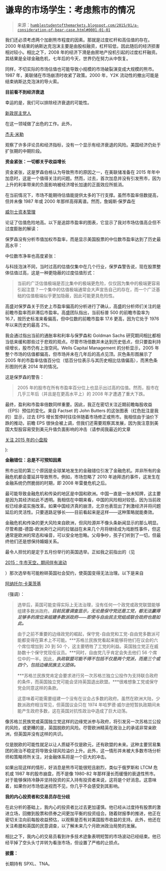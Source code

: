 <!--yml

类别：未分类

日期：2024-05-18 03:26:53

-->

# 谦卑的市场学生：考虑熊市的情况

> 来源：[`humblestudentofthemarkets.blogspot.com/2015/01/a-consideration-of-bear-case.html#0001-01-01`](https://humblestudentofthemarkets.blogspot.com/2015/01/a-consideration-of-bear-case.html#0001-01-01)

我们还必须考虑两个加剧熊市程度的因素。那就是过度杠杆和高估值的存在。2000 年结束的纳斯达克泡沫主要是由股权融资，杠杆较低，因此随后的经济损害相对较小。相比之下，2008 年的经济下滑是由房地产投机引起的过度杠杆融资。其结果是全球金融危机，七年后的今天，世界仍在努力从中恢复。

同样，不切实际的市场估值也可能导致小规模的市场破裂演变成大规模的熊市。1987 年，美联储在市场崩溃时收紧了政策。2000 年，Y2K 流动性的撤出可能是结束纳斯达克泡沫的导火索。

**目前看不到经济衰退**

幸运的是，我们可以排除经济衰退的可能性。

[新政民主党人](http://community.xe.com/blog/xe-market-analysis/2015-forecast-us-economy-positive-watch-washington-and-oil)

在这一领域做了出色的工作。此外，

[杰夫·米勒](http://dashofinsight.com/)

观察了许多评论员和经济指标，没有一个显示有经济衰退的风险。美国经济仍处于扩张期的中期阶段。

**资金紧张：一切都关乎收益增长**

资金紧张，这是罗森伯格认为导致熊市的原因之一，在美联储准备在 2015 年年中加息时，这是一个值得关注的问题。然而，过去，首次加息并没有引发熊市，因为上升的利率带来的负面影响被经济增长加速的正面效应所抵消。

在当前情况下，市场不能期待估值能提供太多的下行支撑。虽然市盈率倍数提高，但并未像 1987 年或 2000 年那样高得离谱。然而，詹姆斯·保罗森在

[威尔士资本管理](http://wellscap.com/docs/emp/20150108.pdf)

论证了估值危险地高。以下是追踪市盈率的图表，它显示了我对市场估值高企但不过度膨胀的解读：

保罗森没有分析市值加权市盈率，而是显示美国股票的中位数市盈率达到了历史最高水平：

中位数市净率也高度紧张：

与科技泡沫不同，当时过高的估值仅集中在几个行业，保罗森警告说，现在股票整体估值过高，这是一种更隐蔽的过度估值形式：

> 当前的广泛估值极端是否比集中的极端更危险，仅仅因为集中的极端更容易引起注意？一个集中的估值极端通常会大声宣告自己的存在，而一个广泛基础的估值极端似乎更加隐蔽，因此可能更具危险性。

高盛对保罗森关于历史上市盈率偏高的分析进行了确认，高盛的分析师们关注的是前瞻市盈率而非滞后市盈率。高盛团队指出，当前标普 500 的前瞻市盈率为 16.7，按历史标准来看偏高，但中位数的前瞻市盈率 17.6 更高，因为它处于 1976 年以来历史的最高 2%。

我会通过指出当前的通胀率和利率与保罗森和 Goldman Sachs 研究期间相比都相当低来缓和那些过于悲观的观点。尽管市场倍数并未达到历史低点，但只要盈利持续增长，股市仍有上涨空间。Wells Capital Management 的分析显示，2005 年整个市场的估值都偏高，但市场并未在几年后的高点见顶。灰色条形图展示了 2005 年的市盈率估值百分位（低百分位表示与其历史相比估值偏高），而黑色条形图则代表 2014 年的情况。

这是保罗森的警告：

> 2005 年的股市在所有市盈率百分位上也显示出过高的估值。然而，股市在几乎三年后（并且是在更高水平上）的 2008 年才遭遇了重大下跌。

最终，盈利和市盈率倍数同样重要。因此，我正在密切关注近期前瞻每股收益（EPS）预估的变化。来自 Factset 的 John Butters 的这张图表（红色批注是我的）显示，过去 EPS 增长暂停时往往伴随着市场修正或熊市。我相信由于油价下跌的推动，前瞻 EPS 很快会被上调，但我们还需要观察其发展，因为我注意到美国大型股容易受到美元升值负面影响的冲击（请参阅我最近的文章

[关注 2015 年的小盘股](http://humblestudentofthemarkets.blogspot.com/2015/01/focus-on-small-caps-in-2015.html)

):

**金融错位：总是不可预知因素**

熊市出现的第三个原因是全球某地发生的金融错位引发了金融危机。并非所有的金融危机都会蔓延并导致熊市。例如，市场忽略了 2010 年迪拜违约事件，这发生在金融系统仍然脆弱的时期，即 2008 年雷曼危机之后。

最可能导致金融危机和传染的地区是中国和欧洲。中国一直是一张未知牌，这主要是因为其经济如此不透明。我相信在中期来看，中国的风险相对较低，因为当前政权已经承诺实施改革。如果中国经济真的崩溃，北京也表现出了刺激经济并将问题延后的灵活性。只要道路足够长——目前看起来是这样——这种策略就能奏效。

金融危机和传染的更大风险来自欧洲，但风险源并不像头条新闻显示的那么明显。尽管希腊-德国-欧洲央行之间的拉锯战在未来几个月将继续成为戏剧性事件，但这通常是欧洲的常态和噪音，可以安全地忽略。父母争吵，孩子们听到了一切，但最终他们还是想保持婚姻关系。

最令人担忧的是定于五月份举行的英国选举。正如我之前指出的（见

[2015：牛市天空，期间伴有波动](http://humblestudentofthemarkets.blogspot.com/2014/12/2015-bullish-skies-with-scattered.html)

）那次选举有可能粉碎英国社会契约，使英国变得无法治理。以下是来自

[阿纳托尔·卡莱茨基](http://blogs.reuters.com/anatole-kaletsky/2014/11/21/britain-may-turn-into-europes-most-politically-unpredictable-country/)

（强调）：

> 选举后，英国可能变得实际上无法治理，没有任何一个政党或政党联盟能够组建多数派政府。***目前民意调查显示，无论是保守党还是工党，都无法赢得足够多的席位来组建多数派政府——即使与自由民主党组成联合政府也是如此。***
> 
> 由于之前不重要的边缘政党的崛起，保守党-自由党和工党-自由党多数派可能都变得在算术上不可能。***苏格兰民族党看起来能够将他们在议会的六个席位增加到 20 到 50 个，这主要牺牲了工党的利益。英国独立党正在威胁数十个保守党现任议员。***同时，自由党几乎肯定会失去他们 56 个席位中的一半。因此，***执政联盟可能不得不包括不仅是两个党派，而是三个或四个，包括边缘民族主义团体。***
> 
> ***苏格兰民族党肯定会要求进行另一次苏格兰独立公投作为支持联合政府的条件，而英国独立党可能会坚持英国退出欧盟。***很难想象工党或保守党会同意这样的条款。
> 
> 这意味着可能需要组建一个没有在议会占多数的政府。虽然在欧洲大陆，少数派政府相当常见，但英国议会只在 1974 年哈罗德·威尔逊短暂执政期间未能产生政府多数，这在英国对抗性政治中造成了巨大动荡。

像苏格兰民族党或英国独立党这样的边缘党派参与政府，将引发另一次苏格兰公投的风险，或更糟的是，英国脱欧的风险。尽管欧洲精英在政治上的承诺非常亲欧洲，但英国并没有这样的共识。

仅是脱欧的可能性就足以让人质疑不仅是欧元，还有欧盟的未来。这种主要贸易集团的政治不稳定将导致全球风险溢价上升。此外，这一情形并未被大多数市场分析师和策略师所关注，对金融体系将是一个巨大的冲击。

如果出现这样的情形，好消息是熊市可能很短且剧烈，类似于俄罗斯和 LTCM 危机或 1987 年的股市崩盘，而不是像 1980-82 年那样漫长而缓慢的衰退性熊市。对于能够保持冷静并坚持投资的买入持有投资者来说，这将是个好消息。这意味着，如果你对市场低迷视而不见，你几乎不会感受到其影响。

**我的内心投资者和交易员存在分歧**

在此分析的基础上，我内心的投资者比过去更加谨慎。他已经从过度持有股票的激进立场，回撤到股票和债券之间更加平衡的投资组合。随着财报季的推进，他正在密切关注向前每股收益预估，以观察是否有对美国股市收益的支持。此外，他还在关注希腊和英国的民意调查，以了解未来几个月欧洲政治局势的发展。

相比之下，我内心的交易员看到许多技术迹象表明短暂的市场波动已经结束。他已经平掉了空头头寸并转为看涨市场，但设置了严格的止损点。

**披露：**

长期持有 SPXL、TNA。
